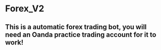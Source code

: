 # Forex_V2
## This is a automatic forex trading bot, you will need an Oanda practice trading account for it to work!

